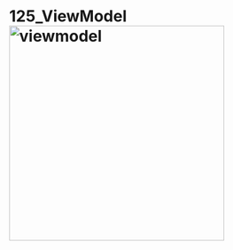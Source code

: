 # 125_ViewModel<img width="388" alt="viewmodel" src="https://github.com/ricco-arisdy/125_ViewModel/assets/114916298/d70fe286-2137-41cb-961d-36f2111e5bf3">
